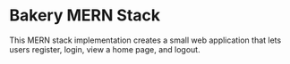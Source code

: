 # Bakery MERN Stack 
This MERN stack implementation creates a small web application that lets users register, login, view a home page, and logout.